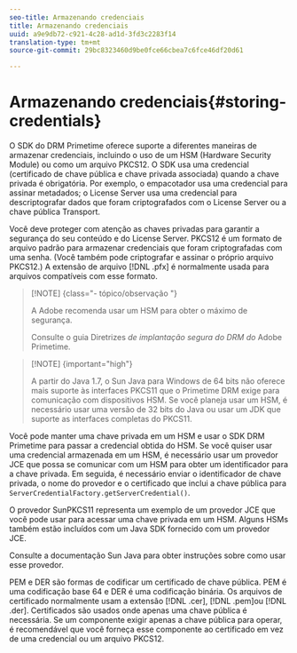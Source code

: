 ```yaml
---
seo-title: Armazenando credenciais
title: Armazenando credenciais
uuid: a9e9db72-c921-4c28-ad1d-3fd3c2283f14
translation-type: tm+mt
source-git-commit: 29bc8323460d9be0fce66cbea7c6fce46df20d61

---
```



# Armazenando credenciais{#storing-credentials}

O SDK do DRM Primetime oferece suporte a diferentes maneiras de armazenar credenciais, incluindo o uso de um HSM (Hardware Security Module) ou como um arquivo PKCS12. O SDK usa uma credencial (certificado de chave pública e chave privada associada) quando a chave privada é obrigatória. Por exemplo, o empacotador usa uma credencial para assinar metadados; o License Server usa uma credencial para descriptografar dados que foram criptografados com o License Server ou a chave pública Transport.

Você deve proteger com atenção as chaves privadas para garantir a segurança do seu conteúdo e do License Server. PKCS12 é um formato de arquivo padrão para armazenar credenciais que foram criptografadas com uma senha. (Você também pode criptografar e assinar o próprio arquivo PKCS12.) A extensão de arquivo [!DNL .pfx] é normalmente usada para arquivos compatíveis com esse formato.

>[!NOTE] {class=&quot;- tópico/observação &quot;}
>
>A Adobe recomenda usar um HSM para obter o máximo de segurança.
>
>Consulte o guia Diretrizes *de implantação segura do DRM do* Adobe Primetime.

>[!NOTE] {important=&quot;high&quot;}
>
>A partir do Java 1.7, o Sun Java para Windows de 64 bits não oferece mais suporte às interfaces PKCS11 que o Primetime DRM exige para comunicação com dispositivos HSM. Se você planeja usar um HSM, é necessário usar uma versão de 32 bits do Java ou usar um JDK que suporte as interfaces completas do PKCS11.

Você pode manter uma chave privada em um HSM e usar o SDK DRM Primetime para passar a credencial obtida do HSM. Se você quiser usar uma credencial armazenada em um HSM, é necessário usar um provedor JCE que possa se comunicar com um HSM para obter um identificador para a chave privada. Em seguida, é necessário enviar o identificador de chave privada, o nome do provedor e o certificado que inclui a chave pública para `ServerCredentialFactory.getServerCredential()`.

O provedor SunPKCS11 representa um exemplo de um provedor JCE que você pode usar para acessar uma chave privada em um HSM. Alguns HSMs também estão incluídos com um Java SDK fornecido com um provedor JCE.

Consulte a documentação Sun Java para obter instruções sobre como usar esse provedor.

PEM e DER são formas de codificar um certificado de chave pública. PEM é uma codificação base 64 e DER é uma codificação binária. Os arquivos de certificado normalmente usam a extensão [!DNL .cer], [!DNL .pem]ou [!DNL .der]. Certificados são usados onde apenas uma chave pública é necessária. Se um componente exigir apenas a chave pública para operar, é recomendável que você forneça esse componente ao certificado em vez de uma credencial ou um arquivo PKCS12.

